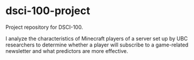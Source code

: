 # dsci-100-project

Project repository for DSCI-100.

I analyze the characteristics of Minecraft players of a server set up by UBC researchers to determine whether a player will subscribe to a game-related newsletter and what predictors are more effective.